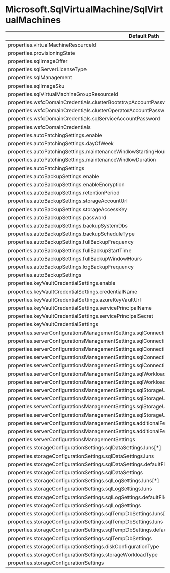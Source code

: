 # Microsoft.SqlVirtualMachine/SqlVirtualMachines

| Default Path | Alias |
|---|---|
| properties.virtualMachineResourceId | Microsoft.SqlVirtualMachine/SqlVirtualMachines/virtualMachineResourceId |
| properties.provisioningState | Microsoft.SqlVirtualMachine/SqlVirtualMachines/provisioningState |
| properties.sqlImageOffer | Microsoft.SqlVirtualMachine/SqlVirtualMachines/sqlImageOffer |
| properties.sqlServerLicenseType | Microsoft.SqlVirtualMachine/SqlVirtualMachines/sqlServerLicenseType |
| properties.sqlManagement | Microsoft.SqlVirtualMachine/SqlVirtualMachines/sqlManagement |
| properties.sqlImageSku | Microsoft.SqlVirtualMachine/SqlVirtualMachines/sqlImageSku |
| properties.sqlVirtualMachineGroupResourceId | Microsoft.SqlVirtualMachine/SqlVirtualMachines/sqlVirtualMachineGroupResourceId |
| properties.wsfcDomainCredentials.clusterBootstrapAccountPassword | Microsoft.SqlVirtualMachine/SqlVirtualMachines/wsfcDomainCredentials.clusterBootstrapAccountPassword |
| properties.wsfcDomainCredentials.clusterOperatorAccountPassword | Microsoft.SqlVirtualMachine/SqlVirtualMachines/wsfcDomainCredentials.clusterOperatorAccountPassword |
| properties.wsfcDomainCredentials.sqlServiceAccountPassword | Microsoft.SqlVirtualMachine/SqlVirtualMachines/wsfcDomainCredentials.sqlServiceAccountPassword |
| properties.wsfcDomainCredentials | Microsoft.SqlVirtualMachine/SqlVirtualMachines/wsfcDomainCredentials |
| properties.autoPatchingSettings.enable | Microsoft.SqlVirtualMachine/SqlVirtualMachines/autoPatchingSettings.enable |
| properties.autoPatchingSettings.dayOfWeek | Microsoft.SqlVirtualMachine/SqlVirtualMachines/autoPatchingSettings.dayOfWeek |
| properties.autoPatchingSettings.maintenanceWindowStartingHour | Microsoft.SqlVirtualMachine/SqlVirtualMachines/autoPatchingSettings.maintenanceWindowStartingHour |
| properties.autoPatchingSettings.maintenanceWindowDuration | Microsoft.SqlVirtualMachine/SqlVirtualMachines/autoPatchingSettings.maintenanceWindowDuration |
| properties.autoPatchingSettings | Microsoft.SqlVirtualMachine/SqlVirtualMachines/autoPatchingSettings |
| properties.autoBackupSettings.enable | Microsoft.SqlVirtualMachine/SqlVirtualMachines/autoBackupSettings.enable |
| properties.autoBackupSettings.enableEncryption | Microsoft.SqlVirtualMachine/SqlVirtualMachines/autoBackupSettings.enableEncryption |
| properties.autoBackupSettings.retentionPeriod | Microsoft.SqlVirtualMachine/SqlVirtualMachines/autoBackupSettings.retentionPeriod |
| properties.autoBackupSettings.storageAccountUrl | Microsoft.SqlVirtualMachine/SqlVirtualMachines/autoBackupSettings.storageAccountUrl |
| properties.autoBackupSettings.storageAccessKey | Microsoft.SqlVirtualMachine/SqlVirtualMachines/autoBackupSettings.storageAccessKey |
| properties.autoBackupSettings.password | Microsoft.SqlVirtualMachine/SqlVirtualMachines/autoBackupSettings.password |
| properties.autoBackupSettings.backupSystemDbs | Microsoft.SqlVirtualMachine/SqlVirtualMachines/autoBackupSettings.backupSystemDbs |
| properties.autoBackupSettings.backupScheduleType | Microsoft.SqlVirtualMachine/SqlVirtualMachines/autoBackupSettings.backupScheduleType |
| properties.autoBackupSettings.fullBackupFrequency | Microsoft.SqlVirtualMachine/SqlVirtualMachines/autoBackupSettings.fullBackupFrequency |
| properties.autoBackupSettings.fullBackupStartTime | Microsoft.SqlVirtualMachine/SqlVirtualMachines/autoBackupSettings.fullBackupStartTime |
| properties.autoBackupSettings.fullBackupWindowHours | Microsoft.SqlVirtualMachine/SqlVirtualMachines/autoBackupSettings.fullBackupWindowHours |
| properties.autoBackupSettings.logBackupFrequency | Microsoft.SqlVirtualMachine/SqlVirtualMachines/autoBackupSettings.logBackupFrequency |
| properties.autoBackupSettings | Microsoft.SqlVirtualMachine/SqlVirtualMachines/autoBackupSettings |
| properties.keyVaultCredentialSettings.enable | Microsoft.SqlVirtualMachine/SqlVirtualMachines/keyVaultCredentialSettings.enable |
| properties.keyVaultCredentialSettings.credentialName | Microsoft.SqlVirtualMachine/SqlVirtualMachines/keyVaultCredentialSettings.credentialName |
| properties.keyVaultCredentialSettings.azureKeyVaultUrl | Microsoft.SqlVirtualMachine/SqlVirtualMachines/keyVaultCredentialSettings.azureKeyVaultUrl |
| properties.keyVaultCredentialSettings.servicePrincipalName | Microsoft.SqlVirtualMachine/SqlVirtualMachines/keyVaultCredentialSettings.servicePrincipalName |
| properties.keyVaultCredentialSettings.servicePrincipalSecret | Microsoft.SqlVirtualMachine/SqlVirtualMachines/keyVaultCredentialSettings.servicePrincipalSecret |
| properties.keyVaultCredentialSettings | Microsoft.SqlVirtualMachine/SqlVirtualMachines/keyVaultCredentialSettings |
| properties.serverConfigurationsManagementSettings.sqlConnectivityUpdateSettings.connectivityType | Microsoft.SqlVirtualMachine/SqlVirtualMachines/serverConfigurationsManagementSettings.sqlConnectivityUpdateSettings.connectivityType |
| properties.serverConfigurationsManagementSettings.sqlConnectivityUpdateSettings.port | Microsoft.SqlVirtualMachine/SqlVirtualMachines/serverConfigurationsManagementSettings.sqlConnectivityUpdateSettings.port |
| properties.serverConfigurationsManagementSettings.sqlConnectivityUpdateSettings.sqlAuthUpdateUserName | Microsoft.SqlVirtualMachine/SqlVirtualMachines/serverConfigurationsManagementSettings.sqlConnectivityUpdateSettings.sqlAuthUpdateUserName |
| properties.serverConfigurationsManagementSettings.sqlConnectivityUpdateSettings.sqlAuthUpdatePassword | Microsoft.SqlVirtualMachine/SqlVirtualMachines/serverConfigurationsManagementSettings.sqlConnectivityUpdateSettings.sqlAuthUpdatePassword |
| properties.serverConfigurationsManagementSettings.sqlConnectivityUpdateSettings | Microsoft.SqlVirtualMachine/SqlVirtualMachines/serverConfigurationsManagementSettings.sqlConnectivityUpdateSettings |
| properties.serverConfigurationsManagementSettings.sqlWorkloadTypeUpdateSettings.sqlWorkloadType | Microsoft.SqlVirtualMachine/SqlVirtualMachines/serverConfigurationsManagementSettings.sqlWorkloadTypeUpdateSettings.sqlWorkloadType |
| properties.serverConfigurationsManagementSettings.sqlWorkloadTypeUpdateSettings | Microsoft.SqlVirtualMachine/SqlVirtualMachines/serverConfigurationsManagementSettings.sqlWorkloadTypeUpdateSettings |
| properties.serverConfigurationsManagementSettings.sqlStorageUpdateSettings.diskCount | Microsoft.SqlVirtualMachine/SqlVirtualMachines/serverConfigurationsManagementSettings.sqlStorageUpdateSettings.diskCount |
| properties.serverConfigurationsManagementSettings.sqlStorageUpdateSettings.startingDeviceId | Microsoft.SqlVirtualMachine/SqlVirtualMachines/serverConfigurationsManagementSettings.sqlStorageUpdateSettings.startingDeviceId |
| properties.serverConfigurationsManagementSettings.sqlStorageUpdateSettings.diskConfigurationType | Microsoft.SqlVirtualMachine/SqlVirtualMachines/serverConfigurationsManagementSettings.sqlStorageUpdateSettings.diskConfigurationType |
| properties.serverConfigurationsManagementSettings.sqlStorageUpdateSettings | Microsoft.SqlVirtualMachine/SqlVirtualMachines/serverConfigurationsManagementSettings.sqlStorageUpdateSettings |
| properties.serverConfigurationsManagementSettings.additionalFeaturesServerConfigurations.isRServicesEnabled | Microsoft.SqlVirtualMachine/SqlVirtualMachines/serverConfigurationsManagementSettings.additionalFeaturesServerConfigurations.isRServicesEnabled |
| properties.serverConfigurationsManagementSettings.additionalFeaturesServerConfigurations | Microsoft.SqlVirtualMachine/SqlVirtualMachines/serverConfigurationsManagementSettings.additionalFeaturesServerConfigurations |
| properties.serverConfigurationsManagementSettings | Microsoft.SqlVirtualMachine/SqlVirtualMachines/serverConfigurationsManagementSettings |
| properties.storageConfigurationSettings.sqlDataSettings.luns[*] | Microsoft.SqlVirtualMachine/SqlVirtualMachines/storageConfigurationSettings.sqlDataSettings.luns[*] |
| properties.storageConfigurationSettings.sqlDataSettings.luns | Microsoft.SqlVirtualMachine/SqlVirtualMachines/storageConfigurationSettings.sqlDataSettings.luns |
| properties.storageConfigurationSettings.sqlDataSettings.defaultFilePath | Microsoft.SqlVirtualMachine/SqlVirtualMachines/storageConfigurationSettings.sqlDataSettings.defaultFilePath |
| properties.storageConfigurationSettings.sqlDataSettings | Microsoft.SqlVirtualMachine/SqlVirtualMachines/storageConfigurationSettings.sqlDataSettings |
| properties.storageConfigurationSettings.sqlLogSettings.luns[*] | Microsoft.SqlVirtualMachine/SqlVirtualMachines/storageConfigurationSettings.sqlLogSettings.luns[*] |
| properties.storageConfigurationSettings.sqlLogSettings.luns | Microsoft.SqlVirtualMachine/SqlVirtualMachines/storageConfigurationSettings.sqlLogSettings.luns |
| properties.storageConfigurationSettings.sqlLogSettings.defaultFilePath | Microsoft.SqlVirtualMachine/SqlVirtualMachines/storageConfigurationSettings.sqlLogSettings.defaultFilePath |
| properties.storageConfigurationSettings.sqlLogSettings | Microsoft.SqlVirtualMachine/SqlVirtualMachines/storageConfigurationSettings.sqlLogSettings |
| properties.storageConfigurationSettings.sqlTempDbSettings.luns[*] | Microsoft.SqlVirtualMachine/SqlVirtualMachines/storageConfigurationSettings.sqlTempDbSettings.luns[*] |
| properties.storageConfigurationSettings.sqlTempDbSettings.luns | Microsoft.SqlVirtualMachine/SqlVirtualMachines/storageConfigurationSettings.sqlTempDbSettings.luns |
| properties.storageConfigurationSettings.sqlTempDbSettings.defaultFilePath | Microsoft.SqlVirtualMachine/SqlVirtualMachines/storageConfigurationSettings.sqlTempDbSettings.defaultFilePath |
| properties.storageConfigurationSettings.sqlTempDbSettings | Microsoft.SqlVirtualMachine/SqlVirtualMachines/storageConfigurationSettings.sqlTempDbSettings |
| properties.storageConfigurationSettings.diskConfigurationType | Microsoft.SqlVirtualMachine/SqlVirtualMachines/storageConfigurationSettings.diskConfigurationType |
| properties.storageConfigurationSettings.storageWorkloadType | Microsoft.SqlVirtualMachine/SqlVirtualMachines/storageConfigurationSettings.storageWorkloadType |
| properties.storageConfigurationSettings | Microsoft.SqlVirtualMachine/SqlVirtualMachines/storageConfigurationSettings |

